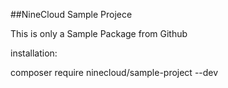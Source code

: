 ##NineCloud Sample Projece

This is only a Sample Package from Github

installation:

composer require ninecloud/sample-project --dev